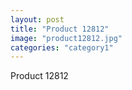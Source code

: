 ```yaml
---
layout: post
title: "Product 12812"
image: "product12812.jpg"
categories: "category1"
---
```

Product 12812
